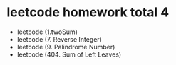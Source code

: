 # leetcode homework total 4
- leetcode (1.twoSum)
- leetcode (7. Reverse Integer)
- leetcode (9. Palindrome Number)
- leetcode (404. Sum of Left Leaves)
